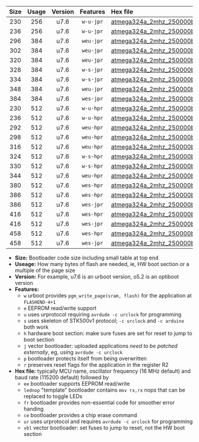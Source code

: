 |Size|Usage|Version|Features|Hex file|
|:-:|:-:|:-:|:-:|:--|
|230|256|u7.6|`w-u-jpr`|[atmega324a_2mhz_250000bps_ur_vbl.hex](https://raw.githubusercontent.com/stefanrueger/urboot/main/atmega324a_2mhz_250000bps_ur_vbl.hex)|
|236|256|u7.6|`w-u-jpr`|[atmega324a_2mhz_250000bps_lednop_ur_vbl.hex](https://raw.githubusercontent.com/stefanrueger/urboot/main/atmega324a_2mhz_250000bps_lednop_ur_vbl.hex)|
|296|384|u7.6|`weu-jpr`|[atmega324a_2mhz_250000bps_ee_ur_vbl.hex](https://raw.githubusercontent.com/stefanrueger/urboot/main/atmega324a_2mhz_250000bps_ee_ur_vbl.hex)|
|302|384|u7.6|`weu-jpr`|[atmega324a_2mhz_250000bps_ee_lednop_ur_vbl.hex](https://raw.githubusercontent.com/stefanrueger/urboot/main/atmega324a_2mhz_250000bps_ee_lednop_ur_vbl.hex)|
|320|384|u7.6|`weu-jpr`|[atmega324a_2mhz_250000bps_ee_lednop_fr_ur_vbl.hex](https://raw.githubusercontent.com/stefanrueger/urboot/main/atmega324a_2mhz_250000bps_ee_lednop_fr_ur_vbl.hex)|
|328|384|u7.6|`w-s-jpr`|[atmega324a_2mhz_250000bps_vbl.hex](https://raw.githubusercontent.com/stefanrueger/urboot/main/atmega324a_2mhz_250000bps_vbl.hex)|
|334|384|u7.6|`w-s-jpr`|[atmega324a_2mhz_250000bps_lednop_vbl.hex](https://raw.githubusercontent.com/stefanrueger/urboot/main/atmega324a_2mhz_250000bps_lednop_vbl.hex)|
|348|384|u7.6|`weu-jpr`|[atmega324a_2mhz_250000bps_ee_lednop_fr_ce_ur_vbl.hex](https://raw.githubusercontent.com/stefanrueger/urboot/main/atmega324a_2mhz_250000bps_ee_lednop_fr_ce_ur_vbl.hex)|
|384|384|u7.6|`wes-jpr`|[atmega324a_2mhz_250000bps_ee_vbl.hex](https://raw.githubusercontent.com/stefanrueger/urboot/main/atmega324a_2mhz_250000bps_ee_vbl.hex)|
|230|512|u7.6|`w-u-hpr`|[atmega324a_2mhz_250000bps_ur.hex](https://raw.githubusercontent.com/stefanrueger/urboot/main/atmega324a_2mhz_250000bps_ur.hex)|
|236|512|u7.6|`w-u-hpr`|[atmega324a_2mhz_250000bps_lednop_ur.hex](https://raw.githubusercontent.com/stefanrueger/urboot/main/atmega324a_2mhz_250000bps_lednop_ur.hex)|
|292|512|u7.6|`weu-hpr`|[atmega324a_2mhz_250000bps_ee_ur.hex](https://raw.githubusercontent.com/stefanrueger/urboot/main/atmega324a_2mhz_250000bps_ee_ur.hex)|
|298|512|u7.6|`weu-hpr`|[atmega324a_2mhz_250000bps_ee_lednop_ur.hex](https://raw.githubusercontent.com/stefanrueger/urboot/main/atmega324a_2mhz_250000bps_ee_lednop_ur.hex)|
|316|512|u7.6|`weu-hpr`|[atmega324a_2mhz_250000bps_ee_lednop_fr_ur.hex](https://raw.githubusercontent.com/stefanrueger/urboot/main/atmega324a_2mhz_250000bps_ee_lednop_fr_ur.hex)|
|324|512|u7.6|`w-s-hpr`|[atmega324a_2mhz_250000bps.hex](https://raw.githubusercontent.com/stefanrueger/urboot/main/atmega324a_2mhz_250000bps.hex)|
|330|512|u7.6|`w-s-hpr`|[atmega324a_2mhz_250000bps_lednop.hex](https://raw.githubusercontent.com/stefanrueger/urboot/main/atmega324a_2mhz_250000bps_lednop.hex)|
|344|512|u7.6|`weu-hpr`|[atmega324a_2mhz_250000bps_ee_lednop_fr_ce_ur.hex](https://raw.githubusercontent.com/stefanrueger/urboot/main/atmega324a_2mhz_250000bps_ee_lednop_fr_ce_ur.hex)|
|380|512|u7.6|`wes-hpr`|[atmega324a_2mhz_250000bps_ee.hex](https://raw.githubusercontent.com/stefanrueger/urboot/main/atmega324a_2mhz_250000bps_ee.hex)|
|386|512|u7.6|`wes-hpr`|[atmega324a_2mhz_250000bps_ee_lednop.hex](https://raw.githubusercontent.com/stefanrueger/urboot/main/atmega324a_2mhz_250000bps_ee_lednop.hex)|
|386|512|u7.6|`wes-jpr`|[atmega324a_2mhz_250000bps_ee_lednop_vbl.hex](https://raw.githubusercontent.com/stefanrueger/urboot/main/atmega324a_2mhz_250000bps_ee_lednop_vbl.hex)|
|416|512|u7.6|`wes-hpr`|[atmega324a_2mhz_250000bps_ee_lednop_fr.hex](https://raw.githubusercontent.com/stefanrueger/urboot/main/atmega324a_2mhz_250000bps_ee_lednop_fr.hex)|
|416|512|u7.6|`wes-jpr`|[atmega324a_2mhz_250000bps_ee_lednop_fr_vbl.hex](https://raw.githubusercontent.com/stefanrueger/urboot/main/atmega324a_2mhz_250000bps_ee_lednop_fr_vbl.hex)|
|458|512|u7.6|`wes-hpr`|[atmega324a_2mhz_250000bps_ee_lednop_fr_ce.hex](https://raw.githubusercontent.com/stefanrueger/urboot/main/atmega324a_2mhz_250000bps_ee_lednop_fr_ce.hex)|
|458|512|u7.6|`wes-jpr`|[atmega324a_2mhz_250000bps_ee_lednop_fr_ce_vbl.hex](https://raw.githubusercontent.com/stefanrueger/urboot/main/atmega324a_2mhz_250000bps_ee_lednop_fr_ce_vbl.hex)|

- **Size:** Bootloader code size including small table at top end
- **Useage:** How many bytes of flash are needed, ie, HW boot section or a multiple of the page size
- **Version:** For example, u7.6 is an urboot version, o5.2 is an optiboot version
- **Features:**
  + `w` urboot provides `pgm_write_page(sram, flash)` for the application at `FLASHEND-4+1`
  + `e` EEPROM read/write support
  + `u` uses urprotocol requiring `avrdude -c urclock` for programming
  + `s` uses skeleton of STK500v1 protocol; `-c urclock` and `-c arduino` both work
  + `h` hardware boot section: make sure fuses are set for reset to jump to boot section
  + `j` vector bootloader: uploaded applications *need to be patched externally*, eg, using `avrdude -c urclock`
  + `p` bootloader protects itself from being overwritten
  + `r` preserves reset flags for the application in the register R2
- **Hex file:** typically MCU name, oscillator frequency (16 MHz default) and baud rate (115200 default) followed by
  + `ee` bootloader supports EEPROM read/write
  + `lednop` "template" bootloader contains `mov rx,rx` nops that can be replaced to toggle LEDs
  + `fr` bootloader provides non-essential code for smoother error handing
  + `ce` bootloader provides a chip erase command
  + `ur` uses urprotocol and requires `avrdude -c urclock` for programming
  + `vbl` vector bootloader: set fuses to jump to reset, not the HW boot section
